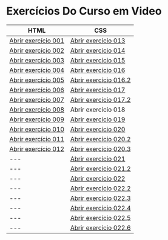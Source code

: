<h1> Exercícios Do Curso em Video</h1>


<table>
  
  <thead>
    <th>HTML</th>
    <th>CSS</th>
  </thead>
  
  <tbody>
    <tr> 
      <td><a href="https://felipevillachan.github.io/html5_css3/meus_exercicios/html5/ex001/index.html">Abrir exercício 001</a></td>
      <td><a href="https://felipevillachan.github.io/html5_css3/meus_exercicios/css/ex013/index.html">Abrir exercício 013</a></td>
    </tr>
    <tr> 
      <td><a href="https://felipevillachan.github.io/html5_css3/meus_exercicios/html5/ex002/index.html">Abrir exercício 002</a></td>
      <td><a href="https://felipevillachan.github.io/html5_css3/meus_exercicios/css/ex014/index.html">Abrir exercício 014</a></td>
    </tr>
    <tr> 
      <td><a href="https://felipevillachan.github.io/html5_css3/meus_exercicios/html5/ex003/index.html">Abrir exercício 003</a></td>
      <td><a href="https://felipevillachan.github.io/html5_css3/meus_exercicios/css/ex015/index.html">Abrir exercício 015</a></td>
    </tr>
    <tr> 
      <td><a href="https://felipevillachan.github.io/html5_css3/meus_exercicios/html5/ex004/index.html">Abrir exercício 004</a></td>
      <td><a href="https://felipevillachan.github.io/html5_css3/meus_exercicios/css/ex016/cor01.html">Abrir exercício 016</a></td>
    </tr>
    <tr> 
      <td><a href="https://felipevillachan.github.io/html5_css3/meus_exercicios/html5/ex005/index.html">Abrir exercício 005</a></td>
      <td><a href="https://felipevillachan.github.io/html5_css3/meus_exercicios/css/ex016/cor02.html">Abrir exercício 016.2</a></td>
    </tr>
    <tr> 
      <td><a href="https://felipevillachan.github.io/html5_css3/meus_exercicios/html5/ex006/index.html">Abrir exercício 006</a></td>
      <td><a href="https://felipevillachan.github.io/html5_css3/meus_exercicios/css/ex017/fonte01.html">Abrir exercício 017</a></td>
    </tr>
    <tr> 
      <td><a href="https://felipevillachan.github.io/html5_css3/meus_exercicios/html5/ex007/index.html">Abrir exercício 007</a></td>
      <td><a href="https://felipevillachan.github.io/html5_css3/meus_exercicios/css/ex017/fonte02.html">Abrir exercício 017.2</a></td>
    </tr>
    <tr> 
      <td><a href="https://felipevillachan.github.io/html5_css3/meus_exercicios/html5/ex008/index.html">Abrir exercício 008</a></td>
      <td> Abrir exercício 018</td>
    </tr>
    <tr> 
      <td><a href="https://felipevillachan.github.io/html5_css3/meus_exercicios/html5/ex009/index.html">Abrir exercício 009</a></td>
      <td><a href="https://felipevillachan.github.io/html5_css3/meus_exercicios/css/ex019/seletor01.html">Abrir exercício 019</a></td>
    </tr>
    <tr> 
      <td><a href="https://felipevillachan.github.io/html5_css3/meus_exercicios/html5/ex010/index.html">Abrir exercício 010</a></td>
      <td><a href="https://felipevillachan.github.io/html5_css3/meus_exercicios/css/ex020/links.html">Abrir exercício 020</a></td>
    </tr>
    <tr> 
      <td><a href="https://felipevillachan.github.io/html5_css3/meus_exercicios/html5/ex011/index.html">Abrir exercício 011</a></td>
      <td><a href="https://felipevillachan.github.io/html5_css3/meus_exercicios/css/ex020/pseudoclasse.html">Abrir exercício 020.2</a></td>
    </tr><tr> 
      <td><a href="https://felipevillachan.github.io/html5_css3/meus_exercicios/html5/ex012/index.html">Abrir exercício 012</a></td>
      <td><a href="https://felipevillachan.github.io/html5_css3/meus_exercicios/css/ex020/secreto.html">Abrir exercício 020.3</a></td>
    </tr>
    <tr> 
      <td> --- </td>
      <td><a href="https://felipevillachan.github.io/html5_css3/meus_exercicios/css/ex021/caixa.html">Abrir exercício 021</a></td>
    </tr>
    <tr> 
      <td> --- </td>
      <td><a href="https://felipevillachan.github.io/html5_css3/meus_exercicios/css/ex021/caixa02.html">Abrir exercício 021.2</a></td>
    </tr>
    <tr> 
      <td> --- </td>
      <td><a href="https://felipevillachan.github.io/html5_css3/meus_exercicios/css/ex022/fundo001.html">Abrir exercício 022</a></td>
    </tr>
    <tr>
      <td> --- </td>
      <td><a href="https://felipevillachan.github.io/html5_css3/meus_exercicios/css/ex022/fundo002.html">Abrir exercício 022.2</a></td>
    </tr>
    <tr>
      <td> ---</td>
      <td><a href="https://felipevillachan.github.io/html5_css3/meus_exercicios/css/ex022/fundo003.html">Abrir exercício 022.3</a></td>
    <tr/>
    <tr>
      <td> --- </td>
      <td><a href="https://felipevillachan.github.io/html5_css3/meus_exercicios/css/ex022/fundo004.html">Abrir exercício 022.4</a></td>
    <tr/>
    <tr>
      <td> --- </td>
      <td><a href="https://felipevillachan.github.io/html5_css3/meus_exercicios/css/ex022/fundo005.html">Abrir exercício 022.5</a></td>
    <tr/>
    <tr>
      <td> --- </td>
      <td><a href="https://felipevillachan.github.io/html5_css3/meus_exercicios/css/ex022/fundo006.html">Abrir exercício 022.6</a></td>
    </tr>
  </tbody>
  
</table>
